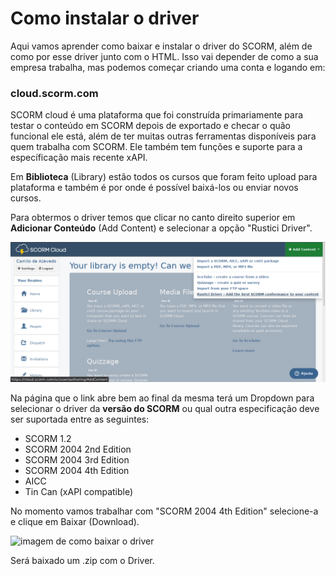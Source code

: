 # Como instalar o driver

Aqui vamos aprender como baixar e instalar o driver do SCORM, além de como por esse driver junto com o HTML. Isso vai depender de como a sua empresa trabalha, mas podemos começar criando uma conta e logando em:

###  cloud.scorm.com

SCORM cloud é uma plataforma que foi construída primariamente para testar o conteúdo em SCORM depois de exportado e checar o quão funcional ele está, além de ter muitas outras ferramentas disponíveis para quem trabalha com SCORM. Ele também tem funções e suporte para a específicação mais recente xAPI.

Em **Biblioteca** (Library) estão todos os cursos que foram feito upload para plataforma e também é por onde é possível baixá-los ou enviar novos cursos.

Para obtermos o driver temos que clicar no canto direito superior em **Adicionar Conteúdo** (Add Content) e selecionar a opção "Rustici Driver".

![imagem de como acessar menu de download](../tela.png)

Na página que o link abre bem ao final da mesma terá um Dropdown para selecionar o driver da **versão do SCORM** ou qual outra especificação deve ser suportada entre as seguintes: 

- SCORM 1.2
- SCORM 2004 2nd Edition
- SCORM 2004 3rd Edition
- SCORM 2004 4th Edition
- AICC
- Tin Can (xAPI compatible)

No momento vamos trabalhar com "SCORM 2004 4th Edition" selecione-a e clique em Baixar (Download).

![imagem de como baixar o driver](../img/download.png)

Será baixado um .zip com o Driver.
